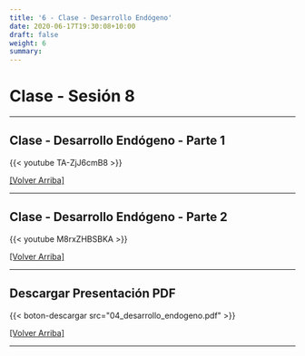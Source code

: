 ```yaml
---
title: '6 - Clase - Desarrollo Endógeno'
date: 2020-06-17T19:30:08+10:00
draft: false
weight: 6
summary: 
---
```


# Clase - Sesión 8

---

## Clase - Desarrollo Endógeno - Parte 1

{{< youtube TA-ZjJ6cmB8 >}}

[[Volver Arriba]](#top)

---

## Clase - Desarrollo Endógeno - Parte 2

{{< youtube M8rxZHBSBKA >}}

[[Volver Arriba]](#top)

---

## Descargar Presentación PDF

{{< boton-descargar src="04_desarrollo_endogeno.pdf" >}}

[[Volver Arriba]](#top)

---